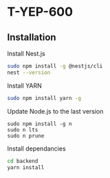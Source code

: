 # T-YEP-600

## Installation

Install Nest.js

```sh
sudo npm install -g @nestjs/cli
nest --version
```

Install YARN

```sh
sudo npm install yarn -g 
```

Update Node.js to the last version

```
sudo npm install -g n
sudo n lts
sudo n prune
```

Install dependancies

```sh
cd backend
yarn install
```








